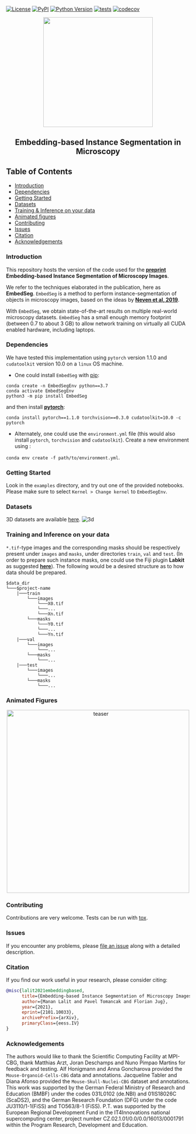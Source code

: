 


[![License](https://img.shields.io/pypi/l/EmbedSeg.svg?color=green)](https://github.com/juglab/EmbedSeg/raw/master/LICENSE)
[![PyPI](https://img.shields.io/pypi/v/EmbedSeg.svg?color=green)](https://pypi.org/project/EmbedSeg)
[![Python Version](https://img.shields.io/pypi/pyversions/EmbedSeg.svg?color=green)](https://python.org)
[![tests](https://github.com/juglab/EmbedSeg/workflows/tests/badge.svg)](https://github.com/juglab/EmbedSeg/actions)
[![codecov](https://codecov.io/gh/juglab/EmbedSeg/branch/master/graph/badge.svg)](https://codecov.io/gh/juglab/EmbedSeg)


<p align="center">
  <img src="https://user-images.githubusercontent.com/34229641/117163211-bb727300-adc3-11eb-8fe4-ebd7d0e5fceb.png" width=300 />
</p>
<h2 align="center">Embedding-based Instance Segmentation in Microscopy</h2>

## Table of Contents

- [Introduction](#introduction)
- [Dependencies](#dependencies)
- [Getting Started](#getting-started)
- [Datasets](#datasets)
- [Training & Inference on your data](#training-and-inference-on-your-data)
- [Animated figures](#animated-figures)
- [Contributing](#contributing)
- [Issues](#issues)
- [Citation](#citation)
- [Acknowledgements](#acknowledgements)


### Introduction
This repository hosts the version of the code used for the **[preprint](https://arxiv.org/abs/2101.10033)** **Embedding-based Instance Segmentation of Microscopy Images**. 

We refer to the techniques elaborated in the publication, here as **EmbedSeg**. `EmbedSeg` is a method to perform instance-segmentation of objects in microscopy images, based on the ideas by **[Neven et al, 2019](https://arxiv.org/abs/1906.11109)**. 

With `EmbedSeg`, we obtain state-of-the-art results on multiple real-world microscopy datasets. `EmbedSeg` has a small enough memory footprint (between 0.7 to about 3 GB) to allow network training on virtually all CUDA enabled hardware, including laptops.


### Dependencies 
We have tested this implementation using `pytorch` version 1.1.0 and `cudatoolkit` version 10.0 on a `linux` OS machine. 

- One could install `EmbedSeg` with [pip]:
```
conda create -n EmbedSegEnv python==3.7
conda activate EmbedSegEnv
python3 -m pip install EmbedSeg
```

and then install <b>[pytorch](https://pytorch.org/get-started/previous-versions/)</b>:
```
conda install pytorch==1.1.0 torchvision==0.3.0 cudatoolkit=10.0 -c pytorch
```

- Alternately, one could use the `environment.yml` file (this would also install `pytorch`, `torchvision` and `cudatoolkit`). 
Create a new environment using :

```conda env create -f path/to/environment.yml```.


### Getting Started

Look in the `examples` directory,  and try out one of the provided notebooks. Please make sure to select `Kernel > Change kernel` to `EmbedSegEnv`.   


### Datasets
3D datasets are available [here](https://github.com/juglab/EmbedSeg/releases/tag/v0.1.0). 
![3d](https://user-images.githubusercontent.com/34229641/117218924-7458a200-ae04-11eb-91d1-bfc925befa88.png)


### Training and Inference on your data
   
`*.tif`-type images and the corresponding masks should be respectively present under `images` and `masks`, under directories `train`, `val` and `test`. (In order to prepare such instance masks, one could use the Fiji plugin <b>Labkit</b> as suggested <b>[here](https://github.com/juglab/EmbedSeg/wiki/Use-Labkit-to-prepare-instance-masks)</b>). The following would be a desired structure as to how data should be prepared.

```
$data_dir
└───$project-name
    |───train
        └───images
            └───X0.tif
            └───...
            └───Xn.tif
        └───masks
            └───Y0.tif
            └───...
            └───Yn.tif
    |───val
        └───images
            └───...
        └───masks
            └───...
    |───test
        └───images
            └───...
        └───masks
            └───...
```

### Animated Figures

<p align="center">
  <img src="https://mlbyml.github.io/EmbedSeg_RC/images/teaser/train_images_painted.gif" alt="teaser" width="500"/>
</p>


### Contributing

Contributions are very welcome. Tests can be run with [tox].

### Issues

If you encounter any problems, please [file an issue] along with a detailed description.

[file an issue]: https://github.com/juglab/EmbedSeg/issues
[tox]: https://tox.readthedocs.io/en/latest/
[pip]: https://pypi.org/project/pip/


### Citation
If you find our work useful in your research, please consider citing:

```bibtex
@misc{lalit2021embeddingbased,
      title={Embedding-based Instance Segmentation of Microscopy Images}, 
      author={Manan Lalit and Pavel Tomancak and Florian Jug},
      year={2021},
      eprint={2101.10033},
      archivePrefix={arXiv},
      primaryClass={eess.IV}
}
```
### Acknowledgements
The authors would like to thank the Scientific Computing Facility at MPI-CBG, thank Matthias Arzt,  Joran  Deschamps  and  Nuno  Pimpao  Martins  for  feedback  and  testing.    Alf  Honigmann and  Anna  Goncharova  provided  the  `Mouse-Organoid-Cells-CBG`  data  and  annotations.   Jacqueline Tabler and Diana Afonso provided the `Mouse-Skull-Nuclei-CBG` dataset and annotations.  This work was supported by the German Federal Ministry of Research and Education (BMBF) under the codes 031L0102 (de.NBI) and 01IS18026C (ScaDS2), and the German Research Foundation (DFG) under the code JU3110/1-1(FiSS) and TO563/8-1 (FiSS). P.T. was supported by the European Regional Development Fund in the IT4Innovations national supercomputing center,  project number CZ.02.1.01/0.0/0.0/16013/0001791 within the Program Research, Development and Education.
